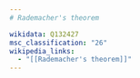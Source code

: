 ```yaml
---
# Rademacher's theorem

wikidata: Q132427
msc_classification: "26"
wikipedia_links:
  - "[[Rademacher's theorem]]"
---
```

